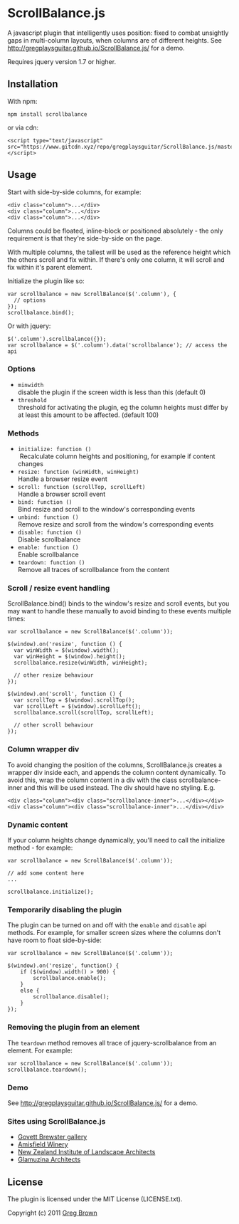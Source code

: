 # ScrollBalance.js

A javascript plugin that intelligently uses position: fixed to combat unsightly gaps
in multi-column layouts, when columns are of different heights. See 
<http://gregplaysguitar.github.io/ScrollBalance.js/> for a demo.

Requires jquery version 1.7 or higher.

## Installation

With npm:

    npm install scrollbalance

or via cdn:

    <script type="text/javascript" src="https://www.gitcdn.xyz/repo/gregplaysguitar/ScrollBalance.js/master/ScrollBalance.js"></script>

## Usage

Start with side-by-side columns, for example:

    <div class="column">...</div>
    <div class="column">...</div>
    <div class="column">...</div>

Columns could be floated, inline-block or positioned absolutely - the only 
requirement is that they're side-by-side on the page.

With multiple columns, the tallest will be used as the reference height which 
the others scroll and fix within. If there's only one column, it will scroll 
and fix within it's parent element.

Initialize the plugin like so:

    var scrollbalance = new ScrollBalance($('.column'), {
      // options
    });
    scrollbalance.bind();

Or with jquery:

    $('.column').scrollbalance({});
    var scrollbalance = $('.column').data('scrollbalance'); // access the api


### Options

- `minwidth`  
   disable the plugin if the screen width is less than this (default 0)
- `threshold`  
  threshold for activating the plugin, eg the column heights must differ by at 
  least this amount to be affected. (default 100)

### Methods

- `initialize: function ()`  
  Recalculate column heights and positioning, for example if content changes
- `resize: function (winWidth, winHeight)`  
  Handle a browser resize event
- `scroll: function (scrollTop, scrollLeft)`  
  Handle a browser scroll event
- `bind: function ()`  
  Bind resize and scroll to the window's corresponding events
- `unbind: function ()`  
  Remove resize and scroll from the window's corresponding events  
- `disable: function ()`  
  Disable scrollbalance
- `enable: function ()`  
  Enable scrollbalance
- `teardown: function ()`  
  Remove all traces of scrollbalance from the content

### Scroll / resize event handling

ScrollBalance.bind() binds to the window's resize and scroll events, but you
may want to handle these manually to avoid binding to these events multiple
times:

    var scrollbalance = new ScrollBalance($('.column'));

    $(window).on('resize', function () {
      var winWidth = $(window).width();
      var winHeight = $(window).height();
      scrollbalance.resize(winWidth, winHeight);

      // other resize behaviour
    });

    $(window).on('scroll', function () {
      var scrollTop = $(window).scrollTop();
      var scrollLeft = $(window).scrollLeft();
      scrollbalance.scroll(scrollTop, scrollLeft);

      // other scroll behaviour
    });

### Column wrapper div

To avoid changing the position of the columns, ScrollBalance.js creates a
wrapper div inside each, and appends the column content dynamically. To avoid
this, wrap the column content in a div with the class scrollbalance-inner and
this will be used instead. The div should have no styling. E.g.

    <div class="column"><div class="scrollbalance-inner">...</div></div>
    <div class="column"><div class="scrollbalance-inner">...</div></div>

### Dynamic content

If your column heights change dynamically, you'll need to call the initialize
method - for example:

    var scrollbalance = new ScrollBalance($('.column'));

    // add some content here
    ...

    scrollbalance.initialize();


### Temporarily disabling the plugin

The plugin can be turned on and off with the `enable` and `disable` api
methods. For example, for smaller screen sizes where the columns don't have
room to float side-by-side:

    var scrollbalance = new ScrollBalance($('.column'));

    $(window).on('resize', function() {
        if ($(window).width() > 900) {
            scrollbalance.enable();
        }
        else {
            scrollbalance.disable();                    
        }
    });


### Removing the plugin from an element

The `teardown` method removes all trace of jquery-scrollbalance from an element.
For example:

    var scrollbalance = new ScrollBalance($('.column'));
    scrollbalance.teardown();


### Demo

See <http://gregplaysguitar.github.io/ScrollBalance.js/> for a demo.


### Sites using ScrollBalance.js

* [Govett Brewster gallery](http://govettbrewster.com/news/2017/2/govett-brewster-art-gallerylen-lye-centre-launches)
* [Amisfield Winery](http://amisfield.co.nz/wines/shipping)
* [New Zealand Institute of Landscape Architects](https://nzila.co.nz/news/)
* [Glamuzina Architects](http://www.g-a.co.nz/projects/lake-hawea-courtyard-house/)


## License

The plugin is licensed under the MIT License (LICENSE.txt).

Copyright (c) 2011 [Greg Brown](http://gregbrown.co.nz)
